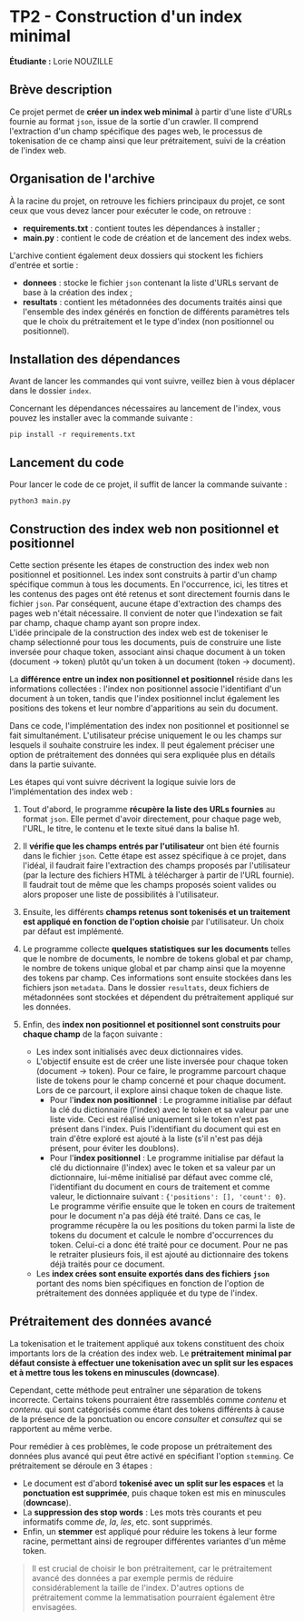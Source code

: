 # TP2 - Construction d'un index minimal

**Étudiante :** Lorie NOUZILLE

## Brève description

Ce projet permet de **créer un index web minimal** à partir d'une liste d'URLs fournie au format `json`, issue de la sortie d'un crawler. Il comprend l'extraction d'un champ spécifique des pages web, le processus de tokenisation de ce champ ainsi que leur prétraitement, suivi de la création de l'index web.

## Organisation de l'archive 

À la racine du projet, on retrouve les fichiers principaux du projet, ce sont ceux que vous devez lancer pour exécuter le code, on retrouve : 
*   **requirements.txt** : contient toutes les dépendances à installer ;
*   **main.py** : contient le code de création et de lancement des index webs.

L'archive contient également deux dossiers qui stockent les fichiers d'entrée et sortie : 
*   **donnees** : stocke le fichier `json` contenant la liste d'URLs servant de base à la création des index ; 
*   **resultats** : contient les métadonnées des documents traités ainsi que l'ensemble des index générés en fonction de différents paramètres tels que le choix du prétraitement et le type d'index (non positionnel ou positionnel).

## Installation des dépendances 

Avant de lancer les commandes qui vont suivre, veillez bien à vous déplacer dans le dossier `index`. 

Concernant les dépendances nécessaires au lancement de l'index, vous pouvez les installer avec la commande suivante : 

```
pip install -r requirements.txt
```

## Lancement du code 

Pour lancer le code de ce projet, il suffit de lancer la commande suivante : 

```
python3 main.py
```

## Construction des index web non positionnel et positionnel 

Cette section présente les étapes de construction des index web non positionnel et positionnel. Les index sont construits à partir d'un champ spécifique commun à tous les documents. En l'occurrence, ici, les titres et les contenus des pages ont été retenus et sont directement fournis dans le fichier `json`. Par conséquent, aucune étape d'extraction des champs des pages web n'était nécessaire. Il convient de noter que l'indexation se fait par champ, chaque champ ayant son propre index.   
L'idée principale de la construction des index web est de tokeniser le champ sélectionné pour tous les documents, puis de construire une liste inversée pour chaque token, associant ainsi chaque document à un token (document -> token) plutôt qu'un token à un document (token -> document).

La **différence entre un index non positionnel et positionnel** réside dans les informations collectées : l'index non positionnel associe l'identifiant d'un document à un token, tandis que l'index positionnel inclut également les positions des tokens et leur nombre d'apparitions au sein du document.    

Dans ce code, l'implémentation des index non positionnel et positionnel se fait simultanément. L'utilisateur précise uniquement le ou les champs sur lesquels il souhaite construire les index. Il peut également préciser une option de prétraitement des données qui sera expliquée plus en détails dans la partie suivante. 

Les étapes qui vont suivre décrivent la logique suivie lors de l'implémentation des index web : 

1. Tout d'abord, le programme **récupère la liste des URLs fournies** au format `json`. Elle permet d'avoir directement, pour chaque page web, l'URL, le titre, le contenu et le texte situé dans la balise h1. 

2. Il **vérifie que les champs entrés par l'utilisateur** ont bien été fournis dans le fichier `json`. Cette étape est assez spécifique à ce projet, dans l'idéal, il faudrait faire l'extraction des champs proposés par l'utilisateur (par la lecture des fichiers HTML à télécharger à partir de l'URL fournie). Il faudrait tout de même que les champs proposés soient valides ou alors proposer une liste de possibilités à l'utilisateur.

3. Ensuite, les différents **champs retenus sont tokenisés et un traitement est appliqué en fonction de l'option choisie** par l'utilisateur. Un choix par défaut est implémenté.

4. Le programme collecte **quelques statistiques sur les documents** telles que le nombre de documents, le nombre de tokens global et par champ, le nombre de tokens unique global et par champ ainsi que la moyenne des tokens par champ. Ces informations sont ensuite stockées dans les fichiers json `metadata`. Dans le dossier `resultats`, deux fichiers de métadonnées sont stockées et dépendent du prétraitement appliqué sur les données. 

5. Enfin, des **index non positionnel et positionnel sont construits pour chaque champ** de la façon suivante : 
    *   Les index sont initialisés avec deux dictionnaires vides. 
    *   L'objectif ensuite est de créer une liste inversée pour chaque token (document -> token). Pour ce faire, le programme parcourt chaque liste de tokens pour le champ concerné et pour chaque document. Lors de ce parcourt, il explore ainsi chaque token de chaque liste. 
        *   Pour l'**index non positionnel** : Le programme initialise par défaut la clé du dictionnaire (l'index) avec le token et sa valeur par une liste vide. Ceci est réalisé uniquement si le token n'est pas présent dans l'index. Puis l'identifiant du document qui est en train d'être exploré est ajouté à la liste (s'il n'est pas déjà présent, pour éviter les doublons). 
        *   Pour l'**index positionnel** : Le programme initialise par défaut la clé du dictionnaire (l'index) avec le token et sa valeur par un dictionnaire, lui-même initialisé par défaut avec comme clé, l'identifiant du document en cours de traitement et comme valeur, le dictionnaire suivant : `{'positions': [], 'count': 0}`. Le programme vérifie ensuite que le token en cours de traitement pour le document n'a pas déjà été traité. Dans ce cas, le programme récupère la ou les positions du token parmi la liste de tokens du document et calcule le nombre d'occurrences du token. Celui-ci a donc été traité pour ce document. Pour ne pas le retraiter plusieurs fois, il est ajouté au dictionnaire des tokens déjà traités pour ce document. 
    *   Les **index crées sont ensuite exportés dans des fichiers `json`** portant des noms bien spécifiques en fonction de l'option de prétraitement des données appliquée et du type de l'index. 

## Prétraitement des données avancé 

La tokenisation et le traitement appliqué aux tokens constituent des choix importants lors de la création des index web. Le **prétraitement minimal par défaut consiste à effectuer une tokenisation avec un split sur les espaces et à mettre tous les tokens en minuscules (downcase)**. 

Cependant, cette méthode peut entraîner une séparation de tokens incorrecte. Certains tokens pourraient être rassemblés comme *contenu* et *contenu.* qui sont catégorisés comme étant des tokens différents à cause de la présence de la ponctuation ou encore *consulter* et *consultez* qui se rapportent au même verbe.         

Pour remédier à ces problèmes, le code propose un prétraitement des données plus avancé qui peut être activé en spécifiant l'option `stemming`. Ce prétraitement se déroule en 3 étapes :
*   Le document est d'abord **tokenisé avec un split sur les espaces** et la **ponctuation est supprimée**, puis chaque token est mis en minuscules (**downcase**).
*   La **suppression des stop words** : Les mots très courants et peu informatifs comme *de*, *la*, *les*, etc. sont supprimés. 
*   Enfin, un **stemmer** est appliqué pour réduire les tokens à leur forme racine, permettant ainsi de regrouper différentes variantes d'un même token. 

> Il est crucial de choisir le bon prétraitement, car le prétraitement avancé des données a par exemple permis de réduire considérablement la taille de l'index. D'autres options de prétraitement comme la lemmatisation pourraient également être envisagées.